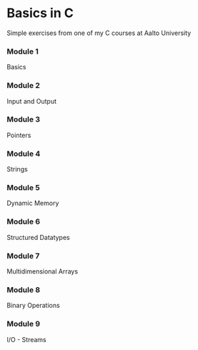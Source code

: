 # Basics in C
Simple exercises from one of my C courses at Aalto University

### Module 1
Basics
### Module 2
Input and Output
### Module 3
Pointers
### Module 4
Strings
### Module 5
Dynamic Memory
### Module 6
Structured Datatypes
### Module 7
Multidimensional Arrays
### Module 8
Binary Operations
### Module 9
I/O - Streams
